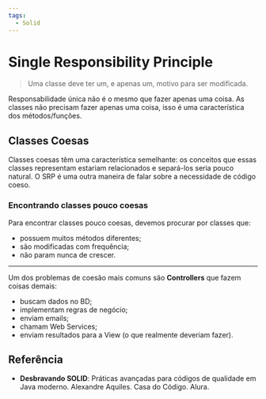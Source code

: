 ```yaml
---
tags:
  - Solid
---
```


# Single Responsibility Principle

> Uma classe deve ter um, e apenas um, motivo para ser modificada.

Responsabilidade única não é o mesmo que fazer apenas uma coisa. As classes não precisam fazer apenas uma coisa, isso é uma característica dos métodos/funções.

## Classes Coesas

Classes coesas têm uma característica semelhante: os conceitos que essas classes representam estariam relacionados e separá-los seria pouco natural. O SRP é uma outra maneira de falar sobre a necessidade de código coeso.

### Encontrando classes pouco coesas

Para encontrar classes pouco coesas, devemos procurar por classes que:

- possuem muitos métodos diferentes;
- são modificadas com frequência;
- não param nunca de crescer.

---

Um dos problemas de coesão mais comuns são **Controllers** que fazem coisas demais:

- buscam dados no BD;
- implementam regras de negócio;
- enviam emails;
- chamam Web Services;
- enviam resultados para a View (o que realmente deveriam fazer).

## Referência

- **Desbravando SOLID**: Práticas avançadas para códigos de qualidade em Java moderno. Alexandre Aquiles. Casa do Código. Alura.
